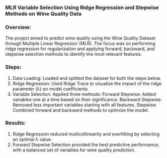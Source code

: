 ### MLR Variable Selection Using Ridge Regression and Stepwise Methods on Wine Quality Data
### Overview:
The project aimed to predict wine quality using the Wine Quality Dataset through Multiple Linear Regression (MLR). The focus was on performing ridge regression for regularization and applying forward, backward, and stepwise selection methods to identify the most relevant features.

### Steps:
1. Data Loading: Loaded and splitted the dataset for both the steps below.
2. Ridge Regression: Used Ridge Trace to visualize the impact of the ridge parameter (λ) on model coefficients.
3. Variable Selection:
Applied three methods:
Forward Stepwise: Added variables one at a time based on their significance.
Backward Stepwise: Removed less important variables starting with all features.
Stepwise: Combined forward and backward methods to optimize the model.

### Results:
1. Ridge Regression reduced multicollinearity and overfitting by selecting an optimal λ value.
2. Forward Stepwise Selection provided the best predictive performance, with a balanced set of variables for wine quality prediction.


